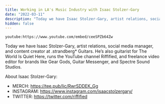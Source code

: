 ```yaml
---
title: Working in LA's Music Industry with Isaac Stolzer-Gary
date: "2022-03-11"
description: "Today we have Isaac Stolzer-Gary, artist relations, social media manager, and content creator at .strandberg Guitars."
hidden: false
---
```


`youtube:https://www.youtube.com/embed/ceeSPZb64Zw`

Today we have Isaac Stolzer-Gary, artist relations, social media manager, and content creator at .strandberg\* Guitars. He’s also guitarist for The World Is Quiet Here, runs the YouTube channel Riffified, and freelance video editor for brands like Gear Gods, Guitar Messenger, and Spectre Sound Studios.

About Isaac Stolzer-Gary:

- MERCH: https://tee.pub/lic/RwrSDDEK_Gg
- INSTAGRAM: https://www.instagram.com/isaacstolzergary/
- TWITTER: https://twitter.com/riffified
